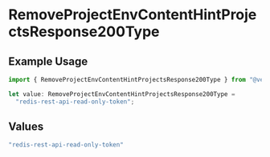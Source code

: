 # RemoveProjectEnvContentHintProjectsResponse200Type

## Example Usage

```typescript
import { RemoveProjectEnvContentHintProjectsResponse200Type } from "@vercel/sdk/models/operations/removeprojectenv.js";

let value: RemoveProjectEnvContentHintProjectsResponse200Type =
  "redis-rest-api-read-only-token";
```

## Values

```typescript
"redis-rest-api-read-only-token"
```
